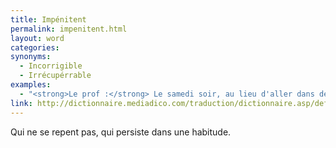 ```yaml
---
title: Impénitent
permalink: impenitent.html
layout: word
categories:
synonyms:
  - Incorrigible
  - Irrécupérrable
examples:
  - "<strong>Le prof :</strong> Le samedi soir, au lieu d'aller dans des bouges pour dipsomanes impénitents…<br /><strong>L'amphi :</strong> Monsieur, c'est le gala !<br /><strong>Le prof [un grand sourire] :</strong> Justement ! Faites plutôt cet exercice !<br />"
link: http://dictionnaire.mediadico.com/traduction/dictionnaire.asp/definition/impenitent/2007
---
```


Qui ne se repent pas, qui persiste dans une habitude.

